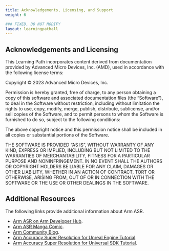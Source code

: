 ```yaml
---
title: Acknowledgements, Licensing, and Support
weight: 6

### FIXED, DO NOT MODIFY
layout: learningpathall
---
```

## Acknowledgements and Licensing

This Learning Path incorporates content derived from documentation provided by Advanced Micro Devices, Inc. (AMD), used in accordance with the following license terms:

Copyright © 2023 Advanced Micro Devices, Inc.

Permission is hereby granted, free of charge, to any person obtaining a copy of this software and associated documentation files (the “Software”), to deal in the Software without restriction, including without limitation the rights to use, copy, modify, merge, publish, distribute, sublicense, and/or sell copies of the Software, and to permit persons to whom the Software is furnished to do so, subject to the following conditions:

The above copyright notice and this permission notice shall be included in all copies or substantial portions of the Software.

THE SOFTWARE IS PROVIDED “AS IS”, WITHOUT WARRANTY OF ANY KIND, EXPRESS OR IMPLIED, INCLUDING BUT NOT LIMITED TO THE WARRANTIES OF MERCHANTABILITY, FITNESS FOR A PARTICULAR PURPOSE AND NONINFRINGEMENT. IN NO EVENT SHALL THE AUTHORS OR COPYRIGHT HOLDERS BE LIABLE FOR ANY CLAIM, DAMAGES OR OTHER LIABILITY, WHETHER IN AN ACTION OF CONTRACT, TORT OR OTHERWISE, ARISING FROM, OUT OF OR IN CONNECTION WITH THE SOFTWARE OR THE USE OR OTHER DEALINGS IN THE SOFTWARE.


## Additional Resources

The following links provide additional information about Arm ASR.

* [Arm ASR on Arm Developer Hub](https://www.arm.com/developer-hub/mobile-graphics-and-gaming/accuracy-super-resolution).
* [Arm ASR Manga Comic](https://developer.arm.com/Mobile%20Graphics%20and%20Gaming/FeaturedContent/Mali%20Manga/FeaturedContent-MaliManga-Volume4).
* [Arm Community Blog](https://community.arm.com/arm-community-blogs/b/graphics-gaming-and-vr-blog/posts/introducing-arm-accuracy-super-resolution).
* [Arm Accuracy Super Resolution for Unreal Engine Tutorial](https://developer.arm.com/documentation/109993/latest/).
* [Arm Accuracy Super Resolution for Universal SDK Tutorial](https://developer.arm.com/documentation/110404/latest/).
